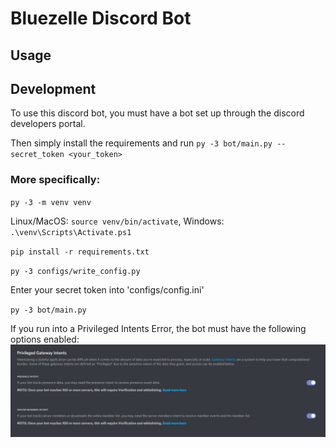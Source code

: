 # Bluezelle Discord Bot

## Usage

## Development

To use this discord bot, you must have a bot set up through the discord developers portal.

Then simply install the requirements and run `py -3 bot/main.py --secret_token <your_token>`

### More specifically:

`py -3 -m venv venv`

Linux/MacOS: `source venv/bin/activate`, Windows: `.\venv\Scripts\Activate.ps1`

`pip install -r requirements.txt`

`py -3 configs/write_config.py`

Enter your secret token into 'configs/config.ini'

`py -3 bot/main.py`

If you run into a Privileged Intents Error, the bot must have the following options enabled:
![Privileged Intents Enabled](docs/PrivilegedIntents.png)
